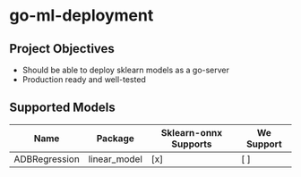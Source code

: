 # go-ml-deployment


## Project Objectives

- Should be able to deploy sklearn models as a go-server
- Production ready and well-tested

## Supported Models
| Name | Package | Sklearn-onnx Supports | We Support |
| ---- | ------- | --------------------- | ---------- |
| ADBRegression | linear_model | [x] | [ ] |